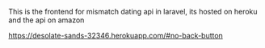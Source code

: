 This is the frontend for mismatch dating api in laravel, its hosted on heroku and the api on amazon

https://desolate-sands-32346.herokuapp.com/#no-back-button
